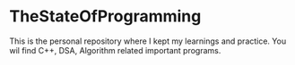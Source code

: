 # TheStateOfProgramming
This is the personal repository where I kept my learnings and practice.
You wil find C++, DSA, Algorithm related important programs.
